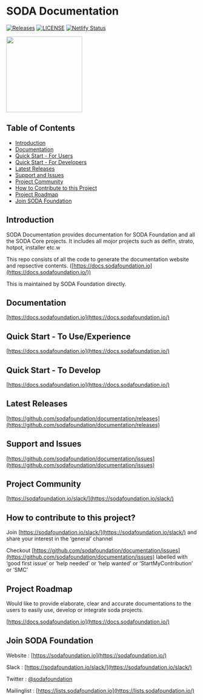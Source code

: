 # SODA Documentation

[![Releases](https://img.shields.io/github/release/sodafoundation/documentation/all.svg?style=flat-square)](https://github.com/sodafoundation/documentation/releases)
[![LICENSE](https://img.shields.io/github/license/sodafoundation/documentation.svg?style=flat-square)](https://github.com/sodafoundation/documentation/blob/master/LICENSE)
[![Netlify Status](https://api.netlify.com/api/v1/badges/906dc6ab-8f72-4d7e-ae9f-93326086589b/deploy-status)](https://app.netlify.com/sites/soda-docs/deploys)

<img src="https://sodafoundation.io/wp-content/uploads/2020/01/SODA_logo_outline_color_800x800.png" width="200" height="200">  

## Table of Contents  

* [Introduction](#introduction)  
* [Documentation](#documentation)  
* [Quick Start - For Users](#quick-start---to-useexperience)
* [Quick Start - For Developers](#quick-start---to-develop)
* [Latest Releases](#latest-releases)  
* [Support and Issues](#support-and-issues)  
* [Project Community](#project-community)
* [How to Contribute to this Project](#how-to-contribute-to-this-project)
* [Project Roadmap](#project-roadmap)  
* [Join SODA Foundation](#join-soda-foundation)  

## Introduction

SODA Documentation provides documentation for SODA Foundation and all the SODA Core projects. It includes all mojor projects such as delfin, strato, hotpot, installer etc.w

This repo consists of all the code to generate the documentation website and repsective contents. ([https://docs.sodafoundation.io](https://docs.sodafoundation.io/))

This is maintained by SODA Foundation directly.

## Documentation

[https://docs.sodafoundation.io](https://docs.sodafoundation.io/)

## Quick Start - To Use/Experience

[https://docs.sodafoundation.io](https://docs.sodafoundation.io/)

## Quick Start - To Develop

[https://docs.sodafoundation.io](https://docs.sodafoundation.io/)

## Latest Releases

[https://github.com/sodafoundation/documentation/releases](https://github.com/sodafoundation/documentation/releases)

## Support and Issues

[https://github.com/sodafoundation/documentation/issues](https://github.com/sodafoundation/documentation/issues)

## Project Community

[https://sodafoundation.io/slack/](https://sodafoundation.io/slack/)

## How to contribute to this project?

Join [https://sodafoundation.io/slack/](https://sodafoundation.io/slack/) and share your interest in the ‘general’ channel

Checkout [https://github.com/sodafoundation/documentation/issues](https://github.com/sodafoundation/documentation/issues) labelled with ‘good first issue’ or ‘help needed’ or ‘help wanted’ or ‘StartMyContribution’ or ‘SMC’

## Project Roadmap

Would like to provide elaborate, clear and accurate documentations to the users to easily use, develop or integrate soda projects.

[https://docs.sodafoundation.io](https://docs.sodafoundation.io/)

## Join SODA Foundation

Website : [https://sodafoundation.io](https://sodafoundation.io/)

Slack  : [https://sodafoundation.io/slack/](https://sodafoundation.io/slack/)

Twitter  : [@sodafoundation](https://twitter.com/sodafoundation)

Mailinglist  : [https://lists.sodafoundation.io](https://lists.sodafoundation.io/)
